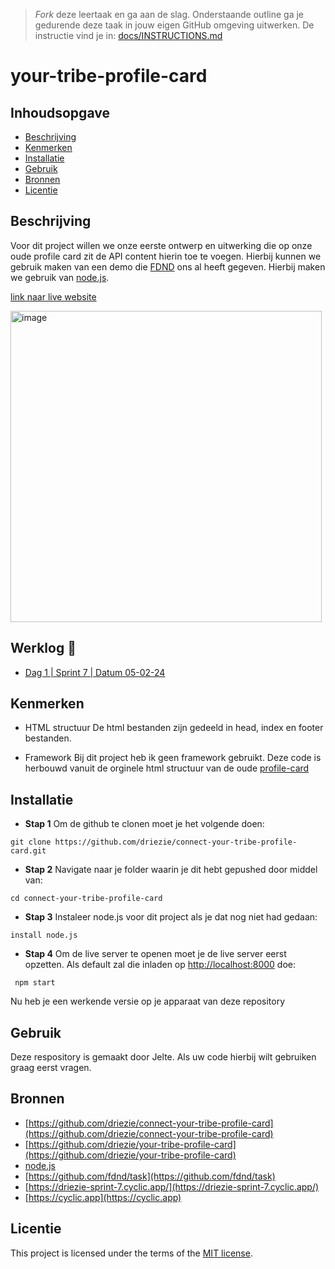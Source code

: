 > _Fork_ deze leertaak en ga aan de slag. Onderstaande outline ga je gedurende deze taak in jouw eigen GitHub omgeving uitwerken. De instructie vind je in: [docs/INSTRUCTIONS.md](docs/INSTRUCTIONS.md)

# your-tribe-profile-card
<!-- Geef je project een titel en schrijf in één zin wat het is -->

## Inhoudsopgave

  * [Beschrijving](#beschrijving)
  * [Kenmerken](#kenmerken)
  * [Installatie](#installatie)
  * [Gebruik](#gebruik)
  * [Bronnen](#bronnen)
  * [Licentie](#licentie)

## Beschrijving
Voor dit project willen we onze eerste ontwerp en uitwerking die op onze oude profile card zit de API content hierin toe te voegen. Hierbij kunnen we gebruik maken van een demo die [FDND](https://github.com/fdnd-task/connect-your-tribe-profile-card) ons al heeft gegeven. Hierbij maken we gebruik van [node.js](https://nodejs.org/en).

[link naar live website](https://driezie-sprint-7.cyclic.app/)

<img width="498" alt="image" src="https://github.com/driezie/connect-your-tribe-profile-card/assets/80174866/b5c5e590-faf2-4b7b-ae0e-2b9a307cd095">


## Werklog 📅
- [Dag 1 | Sprint 7 | Datum 05-02-24](https://github.com/driezie/connect-your-tribe-profile-card/wiki/Werklog-%F0%9F%93%85#dag-1--sprint-7--datum-05-02-24)

## Kenmerken
- HTML structuur
De html bestanden zijn gedeeld in head, index en footer bestanden.

- Framework
Bij dit project heb ik geen framework gebruikt. Deze code is herbouwd vanuit de orginele html structuur van de oude [profile-card](https://github.com/driezie/your-tribe-profile-card)

## Installatie

- **Stap 1**
Om de github te clonen moet je het volgende doen:
```git
git clone https://github.com/driezie/connect-your-tribe-profile-card.git
```

- **Stap 2**
Navigate naar je folder waarin je dit hebt gepushed door middel van:
```git
cd connect-your-tribe-profile-card
```

- **Stap 3**
Instaleer node.js voor dit project als je dat nog niet had gedaan:
```git
install node.js
```


- **Stap 4**
Om de live server te openen moet je de live server eerst opzetten. Als default zal die inladen op [http://localhost:8000](http://localhost:8000) doe:
```git
 npm start
```

Nu heb je een werkende versie op je apparaat van deze repository

## Gebruik

Deze respository is gemaakt door Jelte. Als uw code hierbij wilt gebruiken graag eerst vragen.

## Bronnen

- [https://github.com/driezie/connect-your-tribe-profile-card](https://github.com/driezie/connect-your-tribe-profile-card)
- [https://github.com/driezie/your-tribe-profile-card](https://github.com/driezie/your-tribe-profile-card)
- [node.js](https://nodejs.org/en)
- [https://github.com/fdnd/task](https://github.com/fdnd/task)
- [https://driezie-sprint-7.cyclic.app/](https://driezie-sprint-7.cyclic.app/)
- [https://cyclic.app](https://cyclic.app)

## Licentie

This project is licensed under the terms of the [MIT license](./LICENSE).

